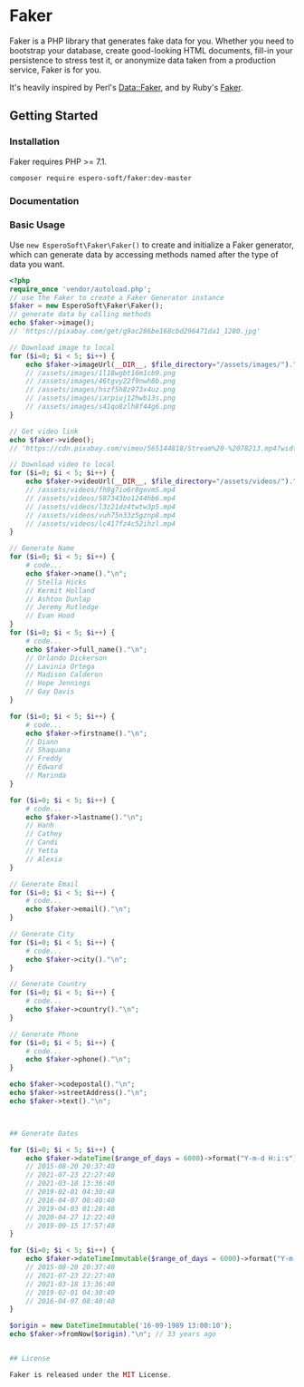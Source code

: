 # Faker

Faker is a PHP library that generates fake data for you. Whether you need to bootstrap your database, create good-looking HTML documents, fill-in your persistence to stress test it, or anonymize data taken from a production service, Faker is for you.

It's heavily inspired by Perl's [Data::Faker](https://metacpan.org/pod/Data::Faker), and by Ruby's [Faker](https://rubygems.org/gems/faker).

## Getting Started

### Installation

Faker requires PHP >= 7.1.

```shell
composer require espero-soft/faker:dev-master
```

### Documentation



### Basic Usage

Use `new EsperoSoft\Faker\Faker()` to create and initialize a Faker generator, which can generate data by accessing methods named after the type of data you want.

```php
<?php
require_once 'vendor/autoload.php';
// use the Faker to create a Faker Generator instance
$faker = new EsperoSoft\Faker\Faker();
// generate data by calling methods
echo $faker->image();
// 'https://pixabay.com/get/g9ac286be168cbd296471da1_1280.jpg'

// Download image to local
for ($i=0; $i < 5; $i++) { 
    echo $faker->imageUrl(__DIR__, $file_directory="/assets/images/")."\n";
    // /assets/images/1l18wgbt16m1cb9.png
    // /assets/images/46tgvy22f9nwh8b.png
    // /assets/images/hszf5h8z973x4uz.png
    // /assets/images/iarpiuj12hwb13s.png
    // /assets/images/s41qo8zlh8f44g6.png
}

// Get video link
echo $faker->video();
// 'https://cdn.pixabay.com/vimeo/565144818/Stream%20-%2078213.mp4?width=3840&hash=d05acb913345b3b873b01121453acbf275b18796'

// Download video to local
for ($i=0; $i < 5; $i++) { 
    echo $faker->videoUrl(__DIR__, $file_directory="/assets/videos/")."\n";
    // /assets/videos/fh9g7io6r8govm5.mp4
    // /assets/videos/587343bo1244hb6.mp4
    // /assets/videos/l3z21dz4twtw3p5.mp4
    // /assets/videos/vuh75n33z5gznp8.mp4
    // /assets/videos/lc417fz4c52ihzl.mp4
}

// Generate Name
for ($i=0; $i < 5; $i++) { 
    # code...
    echo $faker->name()."\n";
    // Stella Hicks
    // Kermit Holland
    // Ashton Dunlap
    // Jeremy Rutledge
    // Evan Hood
}
for ($i=0; $i < 5; $i++) { 
    # code...
    echo $faker->full_name()."\n";
    // Orlando Dickerson
    // Lavinia Ortega
    // Madison Calderon
    // Hope Jennings
    // Gay Davis
}

for ($i=0; $i < 5; $i++) { 
    # code...
    echo $faker->firstname()."\n";
    // Diann
    // Shaquana
    // Freddy
    // Edward
    // Marinda
}

for ($i=0; $i < 5; $i++) { 
    # code...
    echo $faker->lastname()."\n";
    // Hanh
    // Cathey
    // Candi
    // Yetta
    // Alexia
}

// Generate Email
for ($i=0; $i < 5; $i++) { 
    # code...
    echo $faker->email()."\n";
}

// Generate City
for ($i=0; $i < 5; $i++) { 
    # code...
    echo $faker->city()."\n";
}

// Generate Country
for ($i=0; $i < 5; $i++) { 
    # code...
    echo $faker->country()."\n";
}

// Generate Phone
for ($i=0; $i < 5; $i++) { 
    # code...
    echo $faker->phone()."\n";
}

echo $faker->codepostal()."\n";
echo $faker->streetAddress()."\n";
echo $faker->text()."\n";



## Generate Dates

for ($i=0; $i < 5; $i++) {
    echo $faker->dateTime($range_of_days = 6000)->format("Y-m-d H:i:s")."\n";
    // 2015-08-20 20:37:40
    // 2021-07-23 22:27:40
    // 2021-03-18 13:36:40
    // 2019-02-01 04:30:40
    // 2016-04-07 08:40:40
    // 2019-04-03 01:28:40
    // 2020-04-27 12:22:40
    // 2019-09-15 17:57:40
}

for ($i=0; $i < 5; $i++) { 
    echo $faker->dateTimeImmutable($range_of_days = 6000)->format("Y-m-d H:i:s")."\n";
    // 2015-08-20 20:37:40
    // 2021-07-23 22:27:40
    // 2021-03-18 13:36:40
    // 2019-02-01 04:30:40
    // 2016-04-07 08:40:40
}

$origin = new DateTimeImmutable('16-09-1989 13:00:10');
echo $faker->fromNow($origin)."\n"; // 33 years ago


## License

Faker is released under the MIT License. 


